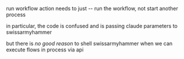 run workflow action needs to just -- run the workflow, not start another process

in particular, the code is confused and is passing claude parameters to swissarmyhammer

but there is *no good reason* to shell swissarmyhammer when we can execute flows in process via api